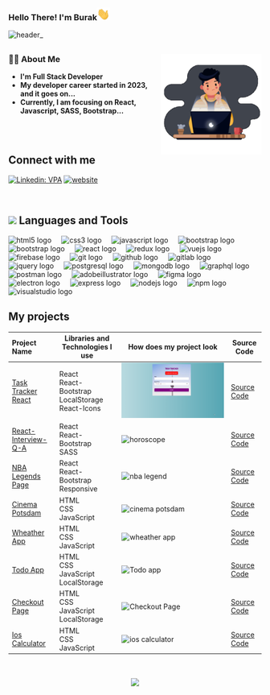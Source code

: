 <h3> Hello There! I'm Burak<img src="https://raw.githubusercontent.com/ABSphreak/ABSphreak/master/gifs/Hi.gif" height="25px"></h3>

![header_](https://github.com/karamanburak/karamanburak/assets/150926922/c37b227b-cf5d-4a92-8f6b-b18827693fa9)

## <img align="right"  src="personal.gif" width='200'/> 

### 👨‍💻 About Me

- **I'm Full Stack Developer**
- **My developer career started in 2023, and it goes on...**
- **Currently, I am focusing on React, Javascript, SASS, Bootstrap...**

<br></br>

## Connect with me

[![Linkedin: VPA](https://img.shields.io/badge/linkedin-%230077B5.svg?&style=for-the-badge&logo=linkedin&logoColor=white)](https://www.linkedin.com/in/karamanburak/)
[![website](https://img.shields.io/badge/gmail-f1f2f6.svg?&style=for-the-badge&logo=gmail&logoColor=red)](mailto:karaman.buraak@gmail.com)

</br>

## <img src="https://media2.giphy.com/media/QssGEmpkyEOhBCb7e1/giphy.gif?cid=ecf05e47a0n3gi1bfqntqmob8g9aid1oyj2wr3ds3mg700bl&rid=giphy.gif" width ="25"><b> Languages and Tools</b>

<div align="left">
  <img src="https://skillicons.dev/icons?i=html" height="40" alt="html5 logo"  />
  <img width="12" />
  <img src="https://skillicons.dev/icons?i=css" height="40" alt="css3 logo"  />
  <img width="12" />
  <img src="https://skillicons.dev/icons?i=js" height="40" alt="javascript logo"  />
  <img width="12" />
  <img src="https://skillicons.dev/icons?i=bootstrap" height="40" alt="bootstrap logo"  />
  <img width="12" />
  <img src="https://skillicons.dev/icons?i=sass" height="40" alt="bootstrap logo"  />
  <img width="12" />
  <img src="https://skillicons.dev/icons?i=react" height="40" alt="react logo"  />
  <img width="12" /> 
  <img src="https://skillicons.dev/icons?i=redux" height="40" alt="redux logo"  />
  <img width="12" />
  <img src="https://skillicons.dev/icons?i=vue" height="40" alt="vuejs logo"  />
  <img width="12" />
  <img src="https://skillicons.dev/icons?i=firebase" height="40" alt="firebase logo"  />
  <img width="12" />
  <img src="https://skillicons.dev/icons?i=git" height="40" alt="git logo"  />
  <img width="12" />
  <img src="https://skillicons.dev/icons?i=github" height="40" alt="github logo"  />
  <img width="12" />
  <img src="https://skillicons.dev/icons?i=gitlab" height="40" alt="gitlab logo"  />
  <img width="12" />
  <img src="https://skillicons.dev/icons?i=jquery" height="40" alt="jquery logo"  />
  <img width="12" />
  <img src="https://skillicons.dev/icons?i=postgres" height="40" alt="postgresql logo"  />
  <img width="12" />
  <img src="https://skillicons.dev/icons?i=mongodb" height="40" alt="mongodb logo"  />
  <img width="12" />
  <img src="https://skillicons.dev/icons?i=graphql" height="40" alt="graphql logo"  />
  <img width="12" /> 
   <img src="https://skillicons.dev/icons?i=postman" height="40" alt="postman logo"  />
  <img width="12" />
  <img src="https://skillicons.dev/icons?i=ai" height="40" alt="adobeillustrator logo"  />
  <img width="12" />
  <img src="https://skillicons.dev/icons?i=figma" height="40" alt="figma logo"  />
  <img width="12" />
  <img src="https://skillicons.dev/icons?i=electron" height="40" alt="electron logo"  />
  <img width="12" />
  <img src="https://skillicons.dev/icons?i=express" height="40" alt="express logo"  />
  <img width="12" />
  <img src="https://skillicons.dev/icons?i=nodejs" height="40" alt="nodejs logo"  />
  <img width="12" />
  <img src="https://cdn.simpleicons.org/npm/CB3837" height="40" alt="npm logo"  />
  <img width="12" />
  <img src="https://skillicons.dev/icons?i=visualstudio" height="40" alt="visualstudio logo"  />
</div>

## My projects
  Project Name            |Libraries and Technologies I use     |How does my project look |Source Code
:-------------------------|-------------------------------------|-------------------------|------------------
[Task Tracker React](https://task-tracker-w-react.netlify.app/)| React <br> React-Bootstrap <br> LocalStorage <br> React-Icons |![Task Tracker](https://raw.githubusercontent.com/karamanburak/Task-Tracker-React/main/src/components/helper/task-tracker.gif)|[Source Code](https://github.com/karamanburak/Task-Tracker-React)
   [React-Interview-Q-A](https://horoscope-page-app.netlify.app/)| React <br> React-Bootstrap <br> SASS |![horoscope](https://github.com/karamanburak/karamanburak/assets/150926922/d1699375-1572-49bf-80ca-e3783f354021)|[Source Code](https://github.com/karamanburak/React-Interview-Q-A)
   [NBA Legends Page](https://hall-of-fame-legends-app.netlify.app/)| React <br> React-Bootstrap <br> Responsive |![nba legend]()|[Source Code](https://github.com/karamanburak/Nba-Legends-Page)
   [Cinema Potsdam](https://cinema-potsdam-page.netlify.app/)| HTML <br> CSS <br> JavaScript |![cinema potsdam]()|[Source Code](https://github.com/karamanburak/Cinema-Potsdam)
   [Wheather App](https://karamanburak.github.io/Wheather-App/)| HTML <br> CSS <br> JavaScript |![wheather app](https://github.com/karamanburak/karamanburak/assets/150926922/43b5a08d-f82a-4a9f-8ddb-a8e2100efef1)|[Source Code](https://github.com/karamanburak/Wheather-App?tab=readme-ov-file)
   [Todo App](https://karamanburak.github.io/Wheather-App/)| HTML <br> CSS <br> JavaScript <br> LocalStorage |![Todo app]()|[Source Code](https://github.com/karamanburak/ToDo-App)
   [Checkout Page](https://karamanburak.github.io/Wheather-App/)| HTML <br> CSS <br> JavaScript <br> LocalStorage |![Checkout Page](https://github.com/karamanburak/karamanburak/assets/150926922/535afe8e-57a8-46fa-bebd-40bde32b425b)|[Source Code](https://github.com/karamanburak/Checkout-Page)
   [Ios Calculator](https://karamanburak.github.io/IOS-Calculator/)| HTML <br> CSS <br> JavaScript |![ios calculator](https://github.com/karamanburak/karamanburak/assets/150926922/fcb59089-d006-420c-9040-b212c46436d4)|[Source Code](https://github.com/karamanburak/IOS-Calculator?tab=readme-ov-file)
</br>
<br>

<div  align="center">
 <img width="350" src="https://github-readme-stats.vercel.app/api/top-langs/?username=karamanburak&layout=compact&title_color=00ff00&text_color=00ff00&langs_count=7&bg_color=000"/>
<br/>
     
  
</div>
